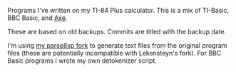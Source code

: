 Programs I've written on my TI-84 Plus calculator. This is a mix of TI-Basic, BBC Basic, and [Axe](http://www.ticalc.org/archives/files/fileinfo/456/45659.html).

These are based on old backups. Commits are titled with the backup date.

I'm using [my parse8xp fork](https://github.com/vanjac/parse8xp) to generate text files from the original program files (these are potentially incompatible with Lekensteyn's fork). For BBC Basic programs I wrote my own detokenizer script.
